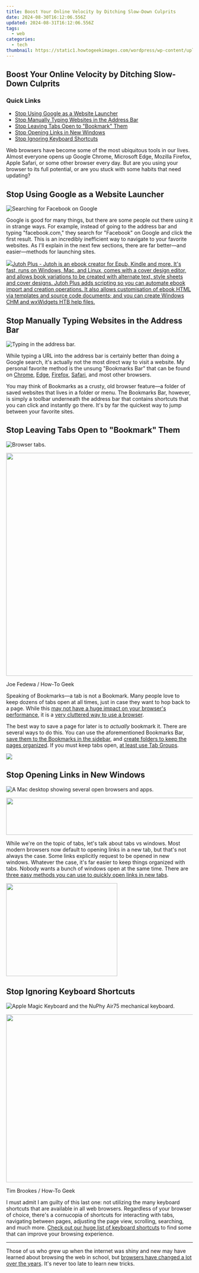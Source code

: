 ```yaml
---
title: Boost Your Online Velocity by Ditching Slow-Down Culprits
date: 2024-08-30T16:12:06.556Z
updated: 2024-08-31T16:12:06.556Z
tags:
  - web
categories:
  - tech
thumbnail: https://static1.howtogeekimages.com/wordpress/wp-content/uploads/2024/07/browser-icon-moving-fast.JPG
---
```


## Boost Your Online Velocity by Ditching Slow-Down Culprits

### Quick Links

* [Stop Using Google as a Website Launcher](https://youtube-clips.techidaily.com/how-to-snip-youtube-videos-effortlessly/)
* [Stop Manually Typing Websites in the Address Bar](https://win-amazing.techidaily.com/find-the-new-hp-officejet-njot-4500-printer-drivers-download-guide-for-latest-updates/)
* [Stop Leaving Tabs Open to "Bookmark" Them](https://facebook-video-content.techidaily.com/new-in-2024-crafting-your-online-identity-a-facebook-tutorial/)
* [Stop Opening Links in New Windows](https://facebook-record-videos.techidaily.com/updated-smooth-integration-of-youtube-playlists-via-web-tech/)
* [Stop Ignoring Keyboard Shortcuts](https://extra-hints.techidaily.com/decoding-cloud-service-price-structures/)

 Web browsers have become some of the most ubiquitous tools in our lives. Almost everyone opens up Google Chrome, Microsoft Edge, Mozilla Firefox, Apple Safari, or some other browser every day. But are you using your browser to its full potential, or are you stuck with some habits that need updating?

##  Stop Using Google as a Website Launcher

![Searching for Facebook on Google](https://static1.howtogeekimages.com/wordpress/wp-content/uploads/2024/07/2024-07-31_16-55-32.png) 

 Google is good for many things, but there are some people out there using it in strange ways. For example, instead of going to the address bar and typing "facebook.com," they search for "Facebook" on Google and click the first result. This is an incredibly inefficient way to navigate to your favorite websites. As I'll explain in the next few sections, there are far better—and easier—methods for launching sites.

<!-- affiliate ads begin -->
<a href="https://secure.2checkout.com/order/checkout.php?PRODS=4699091&QTY=1&AFFILIATE=108875&CART=1"><img src="https://secure.avangate.com/images/merchant/bccefcc1b1eee9eca3ae4f5c1a281482/products/1_jutoh-logo-1200x1600.jpg" border="0">Jutoh Plus -  Jutoh is an ebook creator for Epub, Kindle and more. It's fast, runs on Windows, Mac, and Linux, comes with a cover design editor, and allows book variations to be created with alternate text, style sheets and cover designs. Jutoh Plus adds scripting so you can automate ebook import and creation operations. It also allows customisation of ebook HTML via templates and source code documents; and you can create Windows CHM and wxWidgets HTB help files. </a>
<!-- affiliate ads end -->
##  Stop Manually Typing Websites in the Address Bar

![Typing in the address bar.](https://static1.howtogeekimages.com/wordpress/wp-content/uploads/2024/07/2024-07-31_16-56-07.png) 

 While typing a URL into the address bar is certainly better than doing a Google search, it's actually not the most direct way to visit a website. My personal favorite method is the unsung "Bookmarks Bar" that can be found on [Chrome](https://hardware-tips.techidaily.com/expert-insights-into-technology-by-tom-hardware-experts/), [Edge](https://screen-capture.techidaily.com/updated-secureyourcam-top-10-reviews-for-protected-shopping/), [Firefox](https://extra-support.techidaily.com/2024-approved-snap-your-world-how-to-watch-360-videos-on-android/), [Safari](https://extra-information.techidaily.com/apex-window-based-podcast-enhancements-top-8-selections-for-2024/), and most other browsers.

 You may think of Bookmarks as a crusty, old browser feature—a folder of saved websites that lives in a folder or menu. The Bookmarks Bar, however, is simply a toolbar underneath the address bar that contains shortcuts that you can click and instantly go there. It's by far the quickest way to jump between your favorite sites.

##  Stop Leaving Tabs Open to "Bookmark" Them

![Browser tabs.](https://static1.howtogeekimages.com/wordpress/wp-content/uploads/2021/12/browser-tabs-2.png) 

<!-- affiliate ads begin -->
<a href="https://turtlebeacheu.sjv.io/c/5597632/1996818/23722" target="_top" id="1996818"><img src="//a.impactradius-go.com/display-ad/23722-1996818" border="0" alt="" width="600" height="600"/></a><img height="0" width="0" src="https://imp.pxf.io/i/5597632/1996818/23722" style="position:absolute;visibility:hidden;" border="0" />
<!-- affiliate ads end -->
Joe Fedewa / How-To Geek

 Speaking of Bookmarks—a tab is not a Bookmark. Many people love to keep dozens of tabs open at all times, just in case they want to hop back to a page. While this [may not have a huge impact on your browser's performance](https://android-unlock.techidaily.com/pattern-locks-are-unsafe-secure-your-vivo-y02t-phone-now-with-these-tips-by-drfone-android/), it is a [very cluttered way to use a browser](https://tech-haven.techidaily.com/understanding-the-consequences-of-chatgpts-real-time-information-for-everyone/).

 The best way to save a page for later is to _actually_ bookmark it. There are several ways to do this. You can use the aforementioned Bookmarks Bar, [save them to the Bookmarks in the sidebar](https://youtube-docs.techidaily.com/your-way-to-speedy-youtube-video-processing-for-2024/), and [create folders to keep the pages organized](https://win-amazing.techidaily.com/guide-to-flawless-epson-xp-410-printer-driver-installation-on-windows-computers/). If you must keep tabs open, [at least use Tab Groups](https://pokemon-go-android.techidaily.com/pokemon-go-no-gps-signal-heres-every-possible-solution-on-honor-90-pro-drfone-by-drfone-virtual-android/).

<!-- affiliate ads begin -->
<a href="https://store.bitdefender.com/affiliate.php?ACCOUNT=BITLATIN&AFFILIATE=108875&PATH=http%3A%2F%2Fwww.bitdefender.com%2Fbusiness%3FAFFILIATE%3D108875%26RESOURCE%3D30%2525%2BOff%2Ball%2BGravityZone%2BProducts"><img src="https://www.bitdefender.com/content/dam/bitdefender/business/campaign/1200X628.png" border="0"></a>
<!-- affiliate ads end -->
##  Stop Opening Links in New Windows

![A Mac desktop showing several open browsers and apps.](https://static1.howtogeekimages.com/wordpress/wp-content/uploads/2024/04/image4.png) 

<!-- affiliate ads begin -->
<a href="https://imp.i110150.net/c/5597632/924299/11305" target="_top" id="924299"><img src="//a.impactradius-go.com/display-ad/11305-924299" border="0" alt="" width="520" height="100"/></a>
<!-- affiliate ads end -->
 While we're on the topic of tabs, let's talk about tabs vs windows. Most modern browsers now default to opening links in a new tab, but that's not always the case. Some links explicitly request to be opened in new windows. Whatever the case, it's far easier to keep things organized with tabs. Nobody wants a bunch of windows open at the same time. There are [three easy methods you can use to quickly open links in new tabs](https://review-topics.techidaily.com/in-2024-how-to-change-google-play-location-on-nubia-z50-ultra-drfone-by-drfone-virtual-android/).

<!-- affiliate ads begin -->
<a href="https://printrendy.pxf.io/c/5597632/1453721/17020" target="_top" id="1453721"><img src="//a.impactradius-go.com/display-ad/17020-1453721" border="0" alt="" width="300" height="250"/></a><img height="0" width="0" src="https://imp.pxf.io/i/5597632/1453721/17020" style="position:absolute;visibility:hidden;" border="0" />
<!-- affiliate ads end -->
##  Stop Ignoring Keyboard Shortcuts

![Apple Magic Keyboard and the NuPhy Air75 mechanical keyboard.](https://static1.howtogeekimages.com/wordpress/wp-content/uploads/2024/07/magic_keyboard_nuphy_air_mac.jpg) 

<!-- affiliate ads begin -->
<a href="https://ukaidot.sjv.io/c/5597632/1793234/19578" target="_top" id="1793234"><img src="//a.impactradius-go.com/display-ad/19578-1793234" border="0" alt="" width="678" height="452"/></a><img height="0" width="0" src="https://imp.pxf.io/i/5597632/1793234/19578" style="position:absolute;visibility:hidden;" border="0" />
<!-- affiliate ads end -->
Tim Brookes / How-To Geek

 I must admit I am guilty of this last one: not utilizing the many keyboard shortcuts that are available in all web browsers. Regardless of your browser of choice, there's a cornucopia of shortcuts for interacting with tabs, navigating between pages, adjusting the page view, scrolling, searching, and much more. [Check out our huge list of keyboard shortcuts](https://youtube-zero.techidaily.com/ed-audio-artists-almanac-your-guide-to-video-submission-for-2024/) to find some that can improve your browsing experience.

---

 Those of us who grew up when the internet was shiny and new may have learned about browsing the web in school, but [browsers have changed a lot over the years](https://on-screen-recording.techidaily.com/updated-2024-approved-best-price-to-performance-tablets-with-gaming-capabilities/). It's never too late to learn new tricks.

<ins class="adsbygoogle"
     style="display:block"
     data-ad-format="autorelaxed"
     data-ad-client="ca-pub-7571918770474297"
     data-ad-slot="1223367746"></ins>



<ins class="adsbygoogle"
     style="display:block"
     data-ad-client="ca-pub-7571918770474297"
     data-ad-slot="8358498916"
     data-ad-format="auto"
     data-full-width-responsive="true"></ins>



